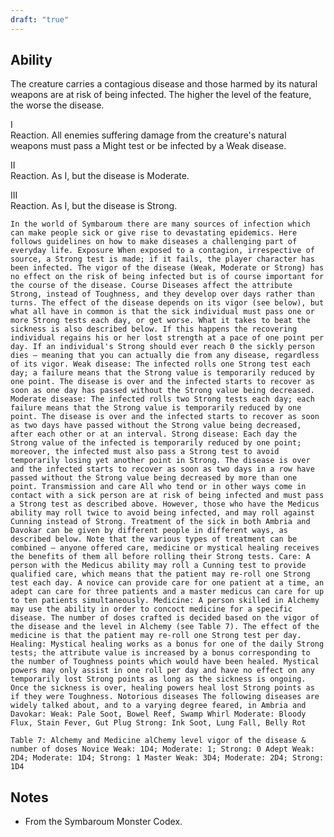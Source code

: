 ```yaml
---
draft: "true"
---
```

## Ability
The creature carries a contagious disease and those harmed by its natural weapons are at risk of being infected. The higher the level of the feature, the worse the disease.

I<br>Reaction. All enemies suffering damage from the creature's natural weapons must pass a Might test or be infected by a Weak disease.

II<br>Reaction. As I, but the disease is Moderate.

III<br>Reaction. As I, but the disease is Strong.

`In the world of Symbaroum there are many sources of infection which can make people sick or give rise to devastating epidemics. Here follows guidelines on how to make diseases a challenging part of everyday life. Exposure When exposed to a contagion, irrespective of source, a Strong test is made; if it fails, the player character has been infected. The vigor of the disease (Weak, Moderate or Strong) has no effect on the risk of being infected but is of course important for the course of the disease. Course Diseases affect the attribute Strong, instead of Toughness, and they develop over days rather than turns. The effect of the disease depends on its vigor (see below), but what all have in common is that the sick individual must pass one or more Strong tests each day, or get worse. What it takes to beat the sickness is also described below. If this happens the recovering individual regains his or her lost strength at a pace of one point per day. If an individual's Strong should ever reach 0 the sickly person dies – meaning that you can actually die from any disease, regardless of its vigor. Weak disease: The infected rolls one Strong test each day; a failure means that the Strong value is temporarily reduced by one point. The disease is over and the infected starts to recover as soon as one day has passed without the Strong value being decreased. Moderate disease: The infected rolls two Strong tests each day; each failure means that the Strong value is temporarily reduced by one point. The disease is over and the infected starts to recover as soon as two days have passed without the Strong value being decreased, after each other or at an interval. Strong disease: Each day the Strong value of the infected is temporarily reduced by one point; moreover, the infected must also pass a Strong test to avoid temporarily losing yet another point in Strong. The disease is over and the infected starts to recover as soon as two days in a row have passed without the Strong value being decreased by more than one point. Transmission and care All who tend or in other ways come in contact with a sick person are at risk of being infected and must pass a Strong test as described above. However, those who have the Medicus ability may roll twice to avoid being infected, and may roll against Cunning instead of Strong. Treatment of the sick in both Ambria and Davokar can be given by different people in different ways, as described below. Note that the various types of treatment can be combined – anyone offered care, medicine or mystical healing receives the benefits of them all before rolling their Strong tests. Care: A person with the Medicus ability may roll a Cunning test to provide qualified care, which means that the patient may re-roll one Strong test each day. A novice can provide care for one patient at a time, an adept can care for three patients and a master medicus can care for up to ten patients simultaneously. Medicine: A person skilled in Alchemy may use the ability in order to concoct medicine for a specific disease. The number of doses crafted is decided based on the vigor of the disease and the level in Alchemy (see Table 7). The effect of the medicine is that the patient may re-roll one Strong test per day. Healing: Mystical healing works as a bonus for one of the daily Strong tests; the attribute value is increased by a bonus corresponding to the number of Toughness points which would have been healed. Mystical powers may only assist in one roll per day and have no effect on any temporarily lost Strong points as long as the sickness is ongoing. Once the sickness is over, healing powers heal lost Strong points as if they were Toughness. Notorious diseases The following diseases are widely talked about, and to a varying degree feared, in Ambria and Davokar: Weak: Pale Soot, Bowel Reef, Swamp Whirl Moderate: Bloody Flux, Stain Fever, Gut Plug Strong: Ink Soot, Lung Fall, Belly Rot`

`Table 7: Alchemy and Medicine alChemy level vigor of the disease & number of doses Novice Weak: 1D4; Moderate: 1; Strong: 0 Adept Weak: 2D4; Moderate: 1D4; Strong: 1 Master Weak: 3D4; Moderate: 2D4; Strong: 1D4`

## Notes
* From the Symbaroum Monster Codex.